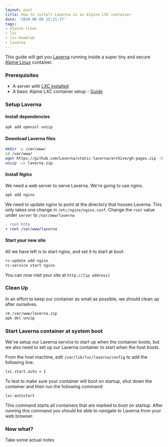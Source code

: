 ```yaml
---
layout: post
title: How to install Laverna in an Alpine LXC container
date: '2016-06-08 15:21:37'
tags:
- alpine-linux
- lxc
- lxc-homelab
- laverna
---
```


This guide will get you [Laverna](https://laverna.cc/index.html) running inside a super tiny and secure [Alpine Linux](http://alpinelinux.org/) container.

### Prerequisites
- A server with [LXC installed](https://wiki.debian.org/LXC)
- A basic Alpine LXC container setup - [Guide](https://www.flockport.com/new-micro-containers-based-on-alpine-linux/)

### Setup Laverna
#### Install dependencies
```bash
apk add openssl unzip
```

#### Download Laverna files
```bash
mkdir -p /var/www/
cd /var/www/
wget https://github.com/Laverna/static-laverna/archive/gh-pages.zip -O laverna.zip
unzip -uo laverna.zip
```

#### Install Nginx
We need a web server to serve Laverna. We're going to use nginx.
```bash
apk add nginx
```

We need to update nginx to point at the directory that houses Laverna. This only takes one change in `/etc/nginx/nginx.conf`. Change the `root` value under `server` to `/var/www/laverna`

```diff
- root http
+ root /var/www/laverna
```


#### Start your new site
All we have left is to start nginx, and set it to start at boot.

```bash
rc-update add nginx
rc-service start nginx
``` 
You can now visit your site at `http://[ip address]`

### Clean Up
In an effort to keep our container as small as possible, we should clean up after ourselves.
```bash
rm /var/www/laverna.zip
apk del unzip
```

### Start Laverna container at system boot
We've setup our Laverna service to start up when the container boots, but we also need to set up our Laverna container to start when the host boots.

From the host machine, edit `/var/lib/lxc/laverna/config` to add the following line:
```bash
lxc.start.auto = 1
```

To test to make sure your container will boot on startup, shut down the container and then run the following command:
```bash
lxc-autostart
```
This command starts all containers that are marked to boot on startup. After running this command you should be able to navigate to Laverna from your web browser.


### Now what?
Take some actual notes